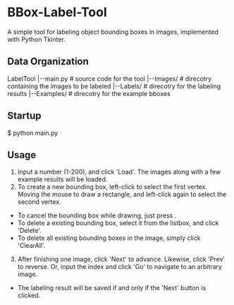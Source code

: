 BBox-Label-Tool
===============

A simple tool for labeling object bounding boxes in images, implemented with Python Tkinter.

Data Organization
-----------------
LabelTool
|--main.py  # source code for the tool
|--Images/  # direcotry containing the images to be labeled
|--Labels/  # direcotry for the labeling results
|--Examples/ # direcotry for the example bboxes

Startup
-------
$ python main.py

Usage
-----
1. Input a number (1-200), and click 'Load'. The images along with a few example results will be loaded.
2. To create a new bounding box, left-click to select the first vertex. Moving the mouse to draw a rectangle, and left-click again to select the second vertex.
  - To cancel the bounding box while drawing, just press <Esc>.
  - To delete a existing bounding box, select it from the listbox, and click 'Delete'.
  - To delete all existing bounding boxes in the image, simply click 'ClearAll'.
3. After finishing one image, click 'Next' to advance. Likewise, click 'Prev' to reverse. Or, input the index and click 'Go' to navigate to an arbitrary image.
  - The labeling result will be saved if and only if the 'Next' button is clicked.
